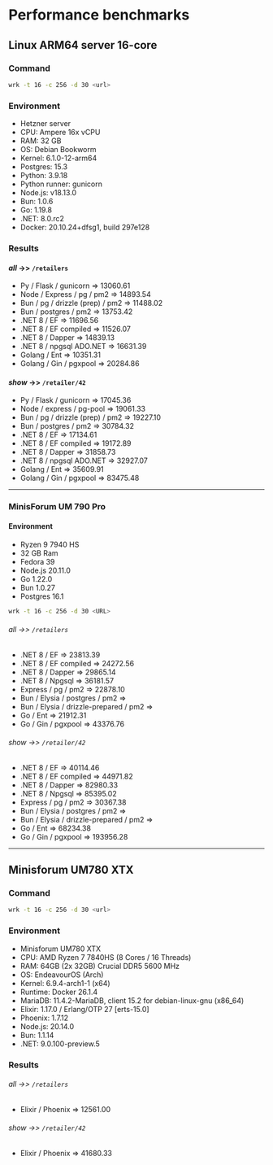 # Performance benchmarks

## Linux ARM64 server 16-core

### Command

```bash
wrk -t 16 -c 256 -d 30 <url>
```

### Environment

- Hetzner server
- CPU: Ampere 16x vCPU
- RAM: 32 GB
- OS: Debian Bookworm
- Kernel: 6.1.0-12-arm64
- Postgres: 15.3
- Python: 3.9.18
- Python runner: gunicorn
- Node.js: v18.13.0
- Bun: 1.0.6
- Go: 1.19.8
- .NET: 8.0.rc2
- Docker: 20.10.24+dfsg1, build 297e128

### Results

#### _all_ ->> `/retailers`

- Py / Flask / gunicorn => 13060.61
- Node / Express / pg / pm2 => 14893.54
- Bun / pg / drizzle (prep) / pm2 => 11488.02
- Bun / postgres / pm2 => 13753.42
- .NET 8 / EF => 11696.56
- .NET 8 / EF compiled => 11526.07
- .NET 8 / Dapper => 14839.13
- .NET 8 / npgsql ADO.NET => 16631.39
- Golang / Ent => 10351.31
- Golang / Gin / pgxpool => 20284.86

#### _show_ ->> `/retailer/42`

- Py / Flask / gunicorn => 17045.36
- Node / express / pg-pool => 19061.33
- Bun / pg / drizzle (prep) / pm2 => 19227.10 
- Bun / postgres / pm2 => 30784.32 
- .NET 8 / EF => 17134.61
- .NET 8 / EF compiled => 19172.89
- .NET 8 / Dapper => 31858.73
- .NET 8 / npgsql ADO.NET => 32927.07
- Golang / Ent => 35609.91
- Golang / Gin / pgxpool => 83475.48

---


### MinisForum UM 790 Pro

#### Environment

* Ryzen 9 7940 HS
* 32 GB Ram
* Fedora 39
* Node.js 20.11.0
* Go 1.22.0
* Bun 1.0.27
* Postgres 16.1

```bash
wrk -t 16 -c 256 -d 30 <URL>
```

###### _all_ ->> `/retailers`

- .NET 8 / EF => 23813.39
- .NET 8 / EF compiled => 24272.56
- .NET 8 / Dapper => 29865.14
- .NET 8 / Npgsql => 36181.57
- Express / pg / pm2 => 22878.10
- Bun / Elysia / postgres / pm2 => 
- Bun / Elysia / drizzle-prepared / pm2 => 
- Go / Ent => 21912.31
- Go / Gin / pgxpool => 43376.76

###### _show_ ->> `/retailer/42`

- .NET 8 / EF => 40114.46
- .NET 8 / EF compiled => 44971.82
- .NET 8 / Dapper => 82980.33
- .NET 8 / Npgsql => 85395.02
- Express / pg / pm2 => 30367.38
- Bun / Elysia / postgres / pm2 =>
- Bun / Elysia / drizzle-prepared / pm2 => 
- Go / Ent => 68234.38
- Go / Gin / pgxpool => 193956.28

---

## Minisforum UM780 XTX

### Command

```bash
wrk -t 16 -c 256 -d 30 <url>
```

### Environment

- Minisforum UM780 XTX
- CPU: AMD Ryzen 7 7840HS (8 Cores / 16 Threads)
- RAM: 64GB (2x 32GB) Crucial DDR5 5600 MHz
- OS: EndeavourOS (Arch)
- Kernel: 6.9.4-arch1-1 (x64)
- Runtime: Docker 26.1.4
- MariaDB: 11.4.2-MariaDB, client 15.2 for debian-linux-gnu (x86_64)
- Elixir: 1.17.0 / Erlang/OTP 27 [erts-15.0]
- Phoenix: 1.7.12
- Node.js: 20.14.0
- Bun: 1.1.14
- .NET: 9.0.100-preview.5

### Results

###### _all_ ->> `/retailers`

- Elixir / Phoenix => 12561.00

###### _show_ ->> `/retailer/42`

- Elixir / Phoenix => 41680.33
